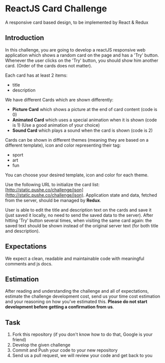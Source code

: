 # ReactJS Card Challenge
A responsive card based design, to be implemented by React &amp; Redux

## Introduction 
In this challenge, you are going to develop a reactJS responsive web application which shows a 
random card on the page and has a 'Try' button. Whenever the user clicks on the 'Try' button, 
you should show him another card. (Order of the cards does not matter).

Each card has at least 2 items:
- title
- description

We have different Cards which are shown differently:

- **Picture Card** which shows a picture at the end of card content (code is 0)
- **Animated Card** which uses a special animation when it is shown (code is 1) (Use a good animation of your choice)
- **Sound Card** which plays a sound when the card is shown (code is 2)

Cards can be shown in different themes (meaning they are based on a different template), icon and color representing their tag:

- sport
- art
- fun

You can choose your desired template, icon and color for each theme.

Use the following URL to initialize the card list: [http://static.pushe.co/challenge/json](http://static.pushe.co/challenge/json).
Application state and data, fetched from the server, should be managed by **Redux**.

User is able to edit the title and description text on the cards and save it (just saved it locally, 
no need to send the saved data to the server). After hitting 'Try' button several times, when visiting the 
same card again: the saved text should be shown instead of the original server text (for both title and description).

## Expectations

We expect a clean, readable and maintainable code with meaningful comments and js docs.

## Estimation

After reading and understanding the challenge and all of expectations, estimate the challenge 
development cost, send us your time cost estimation and your reasoning on how you've estimated 
this. **Please do not start development before getting a confirmation from us**.

## Task

1. Fork this repository (if you don't know how to do that, Google is your friend)
2. Develop the given challenge
3. Commit and Push your code to your new repository
3. Send us a pull request, we will review your code and get back to you
